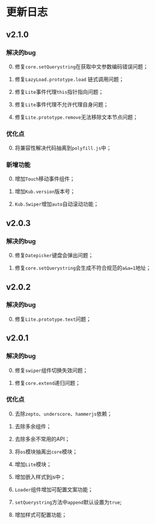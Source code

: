 # 更新日志

## v2.1.0

### 解决的bug

0. 修复`core.setQuerystring`在获取中文参数编码错误问题；

0. 修复`LazyLoad.prototype.load` 链式调用问题；

0. 修复`Lite`事件代理`this`指针指向问题；

0. 修复`Lite`事件代理不允许代理自身问题；

0. 修复`Lite.prototype.remove`无法移除文本节点问题；

### 优化点

0. 将兼容性解决代码抽离到`polyfill.js`中；

### 新增功能

0. 增加`Touch`移动事件组件；

0. 增加`Kub.version`版本号；

0. `Kub.Swiper`增加`auto`自动滚动功能；

## v2.0.3

### 解决的bug

0. 修复`Datepicker`键盘会弹出问题；

0. 修复`core.setQuerystring`会生成不符合规范的`a&a=1`地址；

## v2.0.2

### 解决的bug

0. 修复`Lite.prototype.text`问题；

## v2.0.1

### 解决的bug

0. 修复`swiper`组件切换失效问题；

0. 修复`core.extend`递归问题；

### 优化点

0. 去除`zepto`、`underscore`、`hammerjs`依赖；

0. 去除多余组件；

0. 去除多余不常用的API；

0. 将`os`模块抽离出`core`模块；

0. 增加`Lite`模块；

0. 增加嵌入样式到js中；

0. `Loader`组件增加可配置文案功能；

0. `setQuerystring`方法中`append`默认设置为`true`;

0. 增加样式可配置功能；
